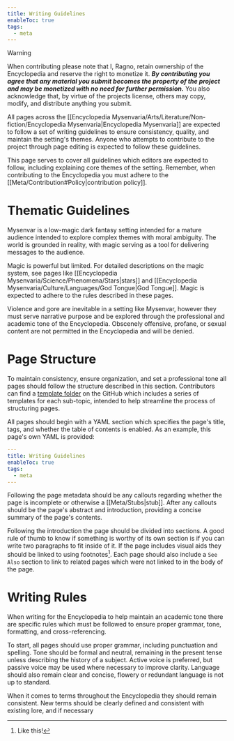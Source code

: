 ```yaml
---
title: Writing Guidelines
enableToc: true
tags:
  - meta
---
```


> [!warning] 
> When contributing please note that I, Ragno, retain ownership of the Encyclopedia and reserve the right to monetize it. ***By contributing you agree that any material you submit becomes the property of the project and may be monetized with no need for further permission.*** You also acknowledge that, by virtue of the projects license, others may copy, modify, and distribute anything you submit.

All pages across the [[Encyclopedia Mysenvaria/Arts/Literature/Non-fiction/Encyclopedia Mysenvaria|Encyclopedia Mysenvaria]] are expected to follow a set of writing guidelines to ensure consistency, quality, and maintain the setting's themes. Anyone who attempts to contribute to the project through page editing is expected to follow these guidelines.

This page serves to cover all guidelines which editors are expected to follow, including explaining core themes of the setting. Remember, when contributing to the Encyclopedia you must adhere to the [[Meta/Contribution#Policy|contribution policy]].
# Thematic Guidelines
Mysenvar is a low-magic dark fantasy setting intended for a mature audience intended to explore complex themes with moral ambiguity. The world is grounded in reality, with magic serving as a tool for delivering messages to the audience.

Magic is powerful but limited. For detailed descriptions on the magic system, see pages like [[Encyclopedia Mysenvaria/Science/Phenomena/Stars|stars]] and [[Encyclopedia Mysenvaria/Culture/Languages/God Tongue|God Tongue]]. Magic is expected to adhere to the rules described in these pages.

Violence and gore are inevitable in a setting like Mysenvar, however they must serve narrative purpose and be explored through the professional and academic tone of the Encyclopedia. Obscenely offensive, profane, or sexual content are not permitted in the Encyclopedia and will be denied.
# Page Structure
To maintain consistency, ensure organization, and set a professional tone all pages should follow the structure described in this section. Contributors can find a [template folder](https://github.com/RagtimeGal/quartz--encyclopedia-mysenvaria/tree/v4/content/Meta/Templates) on the GitHub which includes a series of templates for each sub-topic, intended to help streamline the process of structuring pages.

All pages should begin with a YAML section which specifies the page's title, tags, and whether the table of contents is enabled. As an example, this page's own YAML is provided:
```YAML
---
title: Writing Guidelines
enableToc: true
tags:
  - meta
---
```
Following the page metadata should be any callouts regarding whether the page is incomplete or otherwise a [[Meta/Stubs|stub]]. After any callouts should be the page's abstract and introduction, providing a concise summary of the page's contents.

Following the introduction the page should be divided into sections. A good rule of thumb to know if something is worthy of its own section is if you can write two paragraphs to fit inside of it. If the page includes visual aids they should be linked to using footnotes[^footnote]. Each page should also include a `See Also` section to link to related pages which were not linked to in the body of the page.
# Writing Rules
When writing for the Encyclopedia to help maintain an academic tone there are specific rules which must be followed to ensure proper grammar, tone, formatting, and cross-referencing.

To start, all pages should use proper grammar, including punctuation and spelling. Tone should be formal and neutral, remaining in the present tense unless describing the history of a subject. Active voice is preferred, but passive voice may be used where necessary to improve clarity. Language should also remain clear and concise, flowery or redundant language is not up to standard.

When it comes to terms throughout the Encyclopedia they should remain consistent. New terms should be clearly defined and consistent with existing lore, and if necessary 

[^footnote]: Like this!